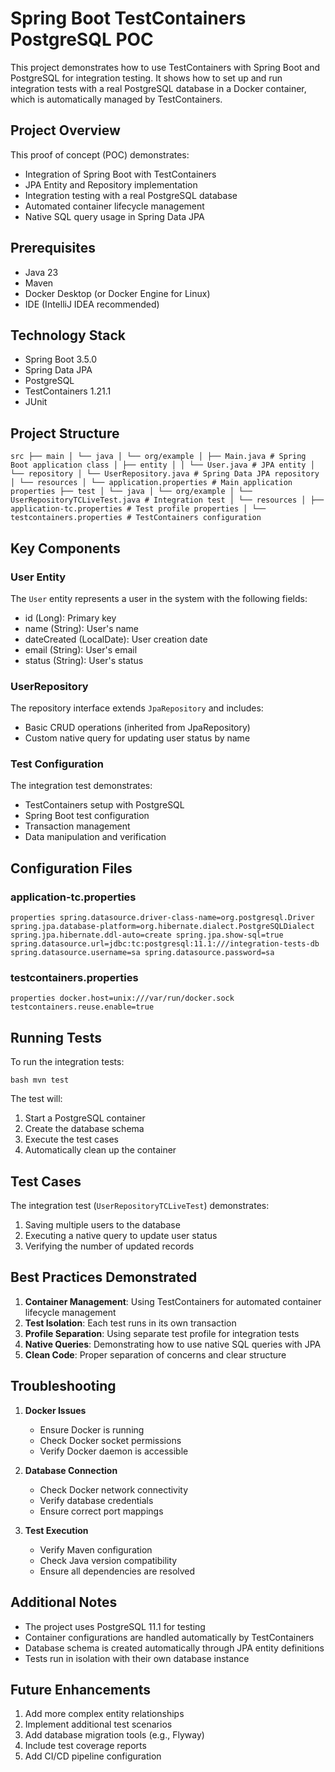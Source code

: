 # Spring Boot TestContainers PostgreSQL POC

This project demonstrates how to use TestContainers with Spring Boot and PostgreSQL for integration testing. It shows how to set up and run integration tests with a real PostgreSQL database in a Docker container, which is automatically managed by TestContainers.

## Project Overview

This proof of concept (POC) demonstrates:
- Integration of Spring Boot with TestContainers
- JPA Entity and Repository implementation
- Integration testing with a real PostgreSQL database
- Automated container lifecycle management
- Native SQL query usage in Spring Data JPA

## Prerequisites

- Java 23
- Maven
- Docker Desktop (or Docker Engine for Linux)
- IDE (IntelliJ IDEA recommended)

## Technology Stack

- Spring Boot 3.5.0
- Spring Data JPA
- PostgreSQL
- TestContainers 1.21.1
- JUnit

## Project Structure
```
src ├── main │ └── java │ └── org/example │ ├── Main.java # Spring Boot application class │ ├── entity │ │ └── User.java # JPA entity │ └── repository │ └── UserRepository.java # Spring Data JPA repository │ └── resources │ └── application.properties # Main application properties ├── test │ └── java │ └── org/example │ └── UserRepositoryTCLiveTest.java # Integration test │ └── resources │ ├── application-tc.properties # Test profile properties │ └── testcontainers.properties # TestContainers configuration
``` 

## Key Components

### User Entity
The `User` entity represents a user in the system with the following fields:
- id (Long): Primary key
- name (String): User's name
- dateCreated (LocalDate): User creation date
- email (String): User's email
- status (String): User's status

### UserRepository
The repository interface extends `JpaRepository` and includes:
- Basic CRUD operations (inherited from JpaRepository)
- Custom native query for updating user status by name

### Test Configuration
The integration test demonstrates:
- TestContainers setup with PostgreSQL
- Spring Boot test configuration
- Transaction management
- Data manipulation and verification

## Configuration Files

### application-tc.properties
```
properties spring.datasource.driver-class-name=org.postgresql.Driver spring.jpa.database-platform=org.hibernate.dialect.PostgreSQLDialect spring.jpa.hibernate.ddl-auto=create spring.jpa.show-sql=true spring.datasource.url=jdbc:tc:postgresql:11.1:///integration-tests-db spring.datasource.username=sa spring.datasource.password=sa
``` 

### testcontainers.properties
```
properties docker.host=unix:///var/run/docker.sock testcontainers.reuse.enable=true
``` 

## Running Tests

To run the integration tests:
```
bash mvn test
``` 

The test will:
1. Start a PostgreSQL container
2. Create the database schema
3. Execute the test cases
4. Automatically clean up the container

## Test Cases

The integration test (`UserRepositoryTCLiveTest`) demonstrates:
1. Saving multiple users to the database
2. Executing a native query to update user status
3. Verifying the number of updated records

## Best Practices Demonstrated

1. **Container Management**: Using TestContainers for automated container lifecycle management
2. **Test Isolation**: Each test runs in its own transaction
3. **Profile Separation**: Using separate test profile for integration tests
4. **Native Queries**: Demonstrating how to use native SQL queries with JPA
5. **Clean Code**: Proper separation of concerns and clear structure

## Troubleshooting

1. **Docker Issues**
   - Ensure Docker is running
   - Check Docker socket permissions
   - Verify Docker daemon is accessible

2. **Database Connection**
   - Check Docker network connectivity
   - Verify database credentials
   - Ensure correct port mappings

3. **Test Execution**
   - Verify Maven configuration
   - Check Java version compatibility
   - Ensure all dependencies are resolved

## Additional Notes

- The project uses PostgreSQL 11.1 for testing
- Container configurations are handled automatically by TestContainers
- Database schema is created automatically through JPA entity definitions
- Tests run in isolation with their own database instance

## Future Enhancements

1. Add more complex entity relationships
2. Implement additional test scenarios
3. Add database migration tools (e.g., Flyway)
4. Include test coverage reports
5. Add CI/CD pipeline configuration
